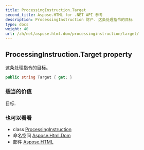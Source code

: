 ```yaml
---
title: ProcessingInstruction.Target
second_title: Aspose.HTML for .NET API 参考
description: ProcessingInstruction 财产. 这条处理指令的目标
type: docs
weight: 40
url: /zh/net/aspose.html.dom/processinginstruction/target/
---
```

## ProcessingInstruction.Target property

这条处理指令的目标。

```csharp
public string Target { get; }
```

### 适当的价值

目标.

### 也可以看看

* class [ProcessingInstruction](../)
* 命名空间 [Aspose.Html.Dom](../../processinginstruction/)
* 部件 [Aspose.HTML](../../../)


